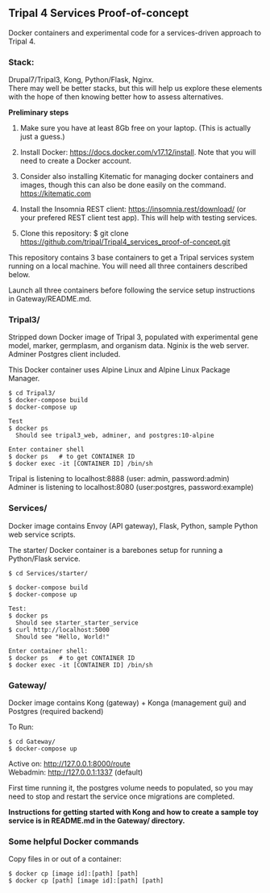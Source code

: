 ## Tripal 4 Services Proof-of-concept
Docker containers and experimental code for a services-driven approach to 
Tripal 4.  

### Stack: 
Drupal7/Tripal3, Kong, Python/Flask, Nginx.  
There may well be better stacks, but this will help us explore these elements 
with the hope of then knowing better how to assess alternatives.

**Preliminary steps**
1. Make sure you have at least 8Gb free on your laptop. (This is actually just 
a guess.)

2. Install Docker: https://docs.docker.com/v17.12/install. Note that you will
need to create a Docker account.

3. Consider also installing Kitematic for managing docker containers and images,
though this can also be done easily on the command. https://kitematic.com

4. Install the Insomnia REST client: https://insomnia.rest/download/ (or your 
prefered REST client test app). This will help with testing services.

5. Clone this repository:
    $ git clone https://github.com/tripal/Tripal4_services_proof-of-concept.git

This repository contains 3 base containers to get a Tripal services system
running on a local machine. You will need all three containers described 
below.

Launch all three containers before following the service setup instructions in
Gateway/README.md.


### Tripal3/
Stripped down Docker image of Tripal 3, populated with 
experimental gene model, marker, germplasm, and organism data. Nginix is the
web server. Adminer Postgres client included.

This Docker container uses Alpine Linux and Alpine Linux Package Manager.

    $ cd Tripal3/
    $ docker-compose build
    $ docker-compose up

    Test
    $ docker ps
      Should see tripal3_web, adminer, and postgres:10-alpine
    
    Enter container shell
    $ docker ps   # to get CONTAINER ID
    $ docker exec -it [CONTAINER ID] /bin/sh

Tripal is listening to localhost:8888 (user: admin, password:admin)  
Adminer is listening to localhost:8080 (user:postgres, password:example)
  

### Services/
Docker image contains Envoy (API gateway), Flask, Python, sample Python web 
service scripts.

The starter/ Docker container is a barebones setup for running a Python/Flask 
service.

    $ cd Services/starter/
    
    $ docker-compose build  
    $ docker-compose up
    
    Test:
    $ docker ps
      Should see starter_starter_service
    $ curl http://localhost:5000
      Should see "Hello, World!"
    
    Enter container shell:
    $ docker ps   # to get CONTAINER ID
    $ docker exec -it [CONTAINER ID] /bin/sh
   

    
### Gateway/
Docker image contains Kong (gateway) + Konga (management gui) and Postgres 
(required backend) 

To Run:

    $ cd Gateway/
    $ docker-compose up

Active on: http://127.0.0.1:8000/route  
Webadmin: http://127.0.0.1:1337 (default)

First time running it, the postgres volume needs to populated, so 
you may need to stop and restart the service once migrations are
completed.


**Instructions for getting started with Kong and how to create a sample toy 
service is in README.md in the Gateway/ directory.**

### Some helpful Docker commands

Copy files in or out of a container:

    $ docker cp [image id]:[path] [path]
    $ docker cp [path] [image id]:[path] [path]

